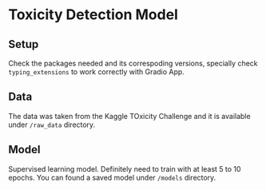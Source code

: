 # Toxicity Detection Model

## Setup

Check the packages needed and its correspoding versions, specially check `typing_extensions` to work correctly with Gradio App.

## Data

The data was taken from the Kaggle TOxicity Challenge and it is available under `/raw_data` directory.

## Model

Supervised learning model. Definitely need to train with at least 5 to 10 epochs. You can found a saved model under `/models` directory.
